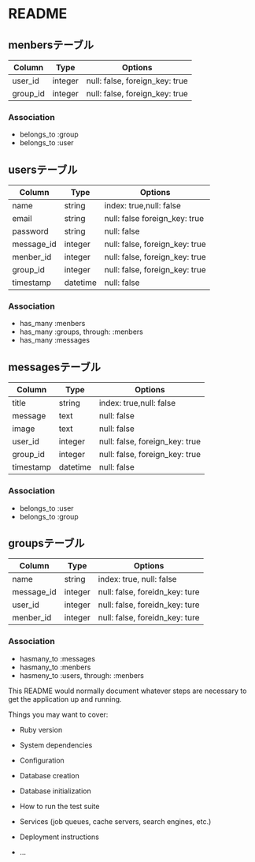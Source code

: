 # README

## menbersテーブル
|Column|Type|Options|
|------|----|-------|
|user_id|integer|null: false, foreign_key: true|
|group_id|integer|null: false, foreign_key: true|

### Association
- belongs_to :group
- belongs_to :user


## usersテーブル
|Column|Type|Options|
|------|----|-------|
|name|string|index: true,null: false|
|email|string|null: false foreign_key: true|
|password|string|null: false|
|message_id|integer|null: false, foreign_key: true|
|menber_id|integer|null: false, foreign_key: true|
|group_id|integer|null: false, foreign_key: true|
|timestamp|datetime|null: false|

### Association
- has_many :menbers
- has_many :groups, through: :menbers
- has_many :messages

## messagesテーブル
|Column|Type|Options|
|------|----|-------|
|title|string|index: true,null: false|
|message|text|null: false|
|image|text|null: false|
|user_id|integer|null: false, foreign_key: true|
|group_id|integer|null: false, foreign_key: true|
|timestamp|datetime|null: false|

### Association
- belongs_to :user
- belongs_to :group

## groupsテーブル
|Column|Type|Options|
|------|----|-------|
|name|string|index: true, null: false|
|message_id|integer|null: false, foreidn_key: ture|
|user_id|integer|null: false, foreidn_key: ture|
|menber_id|integer|null: false, foreidn_key: ture|

### Association
- hasmany_to :messages
- hasmany_to :menbers
- hasmeny_to :users, through: :menbers


This README would normally document whatever steps are necessary to get the
application up and running.

Things you may want to cover:

* Ruby version

* System dependencies

* Configuration

* Database creation

* Database initialization

* How to run the test suite

* Services (job queues, cache servers, search engines, etc.)

* Deployment instructions

* ...
